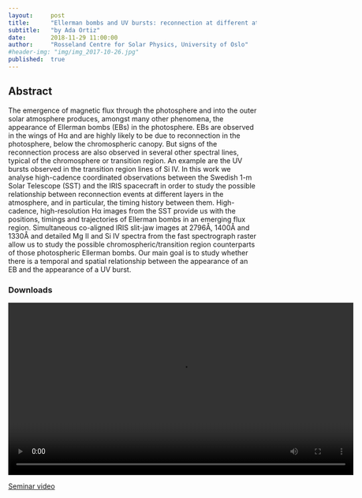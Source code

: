 ```yaml
---
layout:     post
title:      "Ellerman bombs and UV bursts: reconnection at different atmospheric layers?"
subtitle:   "by Ada Ortiz"
date:       2018-11-29 11:00:00
author:     "Rosseland Centre for Solar Physics, University of Oslo"
#header-img: "img/img_2017-10-26.jpg"
published:  true
---
```


## Abstract
The emergence of magnetic flux through the photosphere and into the outer solar atmosphere
produces, amongst many other phenomena, the appearance of Ellerman bombs (EBs) in the
photosphere. EBs are observed in the wings of Hα and are highly likely to be due to
reconnection in the photosphere, below the chromospheric canopy. But signs of the reconnection
process are also observed in several other spectral lines, typical of the chromosphere or
transition region. An example are the UV bursts observed in the transition region lines of Si
IV. In this work we analyse high-cadence coordinated observations between the Swedish 1-m
Solar Telescope (SST) and the IRIS spacecraft in order to study the possible relationship between
reconnection events at different layers in the atmosphere, and in particular, the timing history
between them. High-cadence, high-resolution Hα images from the SST provide us with the
positions, timings and trajectories of Ellerman bombs in an emerging flux region. Simultaneous
co-aligned IRIS slit-jaw images at 2796Å, 1400Å and 1330Å and detailed Mg II and Si IV spectra from the fast spectrograph raster allow us to study the possible chromospheric/transition region counterparts of those photospheric Ellerman bombs. Our main goal is to study whether there is a temporal and spatial relationship between the appearance of an EB and the appearance of a UV burst.


### Downloads

<video controls src="https://folk.uio.no/tiago/espos/videos/2018-11-29-Ortiz.mp4#t=15,20" preload="auto" width="700">
</video>

[Seminar video](https://folk.uio.no/tiago/espos/videos/2018-11-29-Ortiz.mp4)
